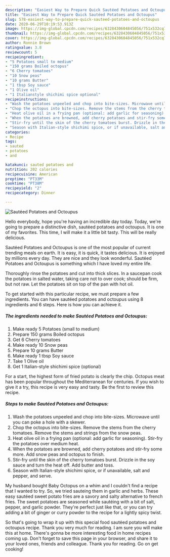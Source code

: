 ```yaml
---
description: "Easiest Way to Prepare Quick Sautéed Potatoes and Octoupus"
title: "Easiest Way to Prepare Quick Sautéed Potatoes and Octoupus"
slug: 578-easiest-way-to-prepare-quick-sauteed-potatoes-and-octoupus
date: 2020-06-29T10:19:53.913Z
image: https://img-global.cpcdn.com/recipes/6328430604845056/751x532cq70/sauteed-potatoes-and-octoupus-recipe-main-photo.jpg
thumbnail: https://img-global.cpcdn.com/recipes/6328430604845056/751x532cq70/sauteed-potatoes-and-octoupus-recipe-main-photo.jpg
cover: https://img-global.cpcdn.com/recipes/6328430604845056/751x532cq70/sauteed-potatoes-and-octoupus-recipe-main-photo.jpg
author: Ronnie Brown
ratingvalue: 3.8
reviewcount: 5
recipeingredient:
- "5 Potatoes small to medium"
- "150 grams Boiled octopus"
- "6 Cherry tomatoes"
- "10 Snow peas"
- "10 grams Butter"
- "1 tbsp Soy sauce"
- "1 Olive oil"
- "1 Italianstyle shichimi spice optional"
recipeinstructions:
- "Wash the potatoes unpeeled and chop into bite-sizes. Microwave until you can poke a hole with a skewer."
- "Chop the octopus into bite-sizes. Remove the stems from the cherry tomatoes. Remove the stems and strings from the snow peas."
- "Heat olive oil in a frying pan (optional: add garlic for seasoning). Stir-fry the potatoes over medium heat."
- "When the potatoes are browned, add cherry potatoes and stir-fry some more. Add snow peas and octopus to finish."
- "Stir-fry until the skin of the cherry tomatoes burst. Drizzle in the soy sauce and turn the heat off. Add butter and toss."
- "Season with Italian-style shichimi spice, or if unavailable, salt and pepper, and serve."
categories:
- Recipe
tags:
- sauted
- potatoes
- and

katakunci: sauted potatoes and 
nutrition: 202 calories
recipecuisine: American
preptime: "PT33M"
cooktime: "PT38M"
recipeyield: "2"
recipecategory: Dinner

---
```



![Sautéed Potatoes and Octoupus](https://img-global.cpcdn.com/recipes/6328430604845056/751x532cq70/sauteed-potatoes-and-octoupus-recipe-main-photo.jpg)

Hello everybody, hope you're having an incredible day today. Today, we're going to prepare a distinctive dish, sautéed potatoes and octoupus. It is one of my favorites. This time, I will make it a little bit tasty. This will be really delicious.

Sautéed Potatoes and Octoupus is one of the most popular of current trending meals on earth. It is easy, it is quick, it tastes delicious. It is enjoyed by millions every day. They are nice and they look wonderful. Sautéed Potatoes and Octoupus is something which I have loved my entire life.

Thoroughly rinse the potatoes and cut into thick slices. In a saucepan cook the potatoes in salted water, taking care not to over cook; should be firm, but not raw. Let the potatoes sit on top of the pan with hot oil.


To get started with this particular recipe, we must prepare a few ingredients. You can have sautéed potatoes and octoupus using 8 ingredients and 6 steps. Here is how you can achieve it.

<!--inarticleads1-->

##### The ingredients needed to make Sautéed Potatoes and Octoupus:

1. Make ready 5 Potatoes (small to medium)
1. Prepare 150 grams Boiled octopus
1. Get 6 Cherry tomatoes
1. Make ready 10 Snow peas
1. Prepare 10 grams Butter
1. Make ready 1 tbsp Soy sauce
1. Take 1 Olive oil
1. Get 1 Italian-style shichimi spice (optional)


For a start, the highest form of fried potato is clearly the chip. Octopus meat has been popular throughout the Mediterranean for centuries. If you wish to give it a try, this recipe is very easy and tasty. Be the first to review this recipe. 

<!--inarticleads2-->

##### Steps to make Sautéed Potatoes and Octoupus:

1. Wash the potatoes unpeeled and chop into bite-sizes. Microwave until you can poke a hole with a skewer.
1. Chop the octopus into bite-sizes. Remove the stems from the cherry tomatoes. Remove the stems and strings from the snow peas.
1. Heat olive oil in a frying pan (optional: add garlic for seasoning). Stir-fry the potatoes over medium heat.
1. When the potatoes are browned, add cherry potatoes and stir-fry some more. Add snow peas and octopus to finish.
1. Stir-fry until the skin of the cherry tomatoes burst. Drizzle in the soy sauce and turn the heat off. Add butter and toss.
1. Season with Italian-style shichimi spice, or if unavailable, salt and pepper, and serve.


My husband bought Baby Octopus on a whim and I couldn&#39;t find a recipe that I wanted to try. So, we tried sauteing them in garlic and herbs. These easy sautéed sweet potato fries are a savory and salty alternative to french fries. The sweet potatoes are seasoned while sautéing with a bit of salt, pepper, and garlic powder. They&#39;re perfect just like that, or you can try adding a bit of ginger or curry powder to the recipe for a lightly spicy twist. 

So that's going to wrap it up with this special food sautéed potatoes and octoupus recipe. Thank you very much for reading. I am sure you will make this at home. There's gonna be more interesting food in home recipes coming up. Don't forget to save this page in your browser, and share it to your loved ones, friends and colleague. Thank you for reading. Go on get cooking!
